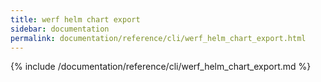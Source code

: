 ```yaml
---
title: werf helm chart export
sidebar: documentation
permalink: documentation/reference/cli/werf_helm_chart_export.html
---
```


{% include /documentation/reference/cli/werf_helm_chart_export.md %}
